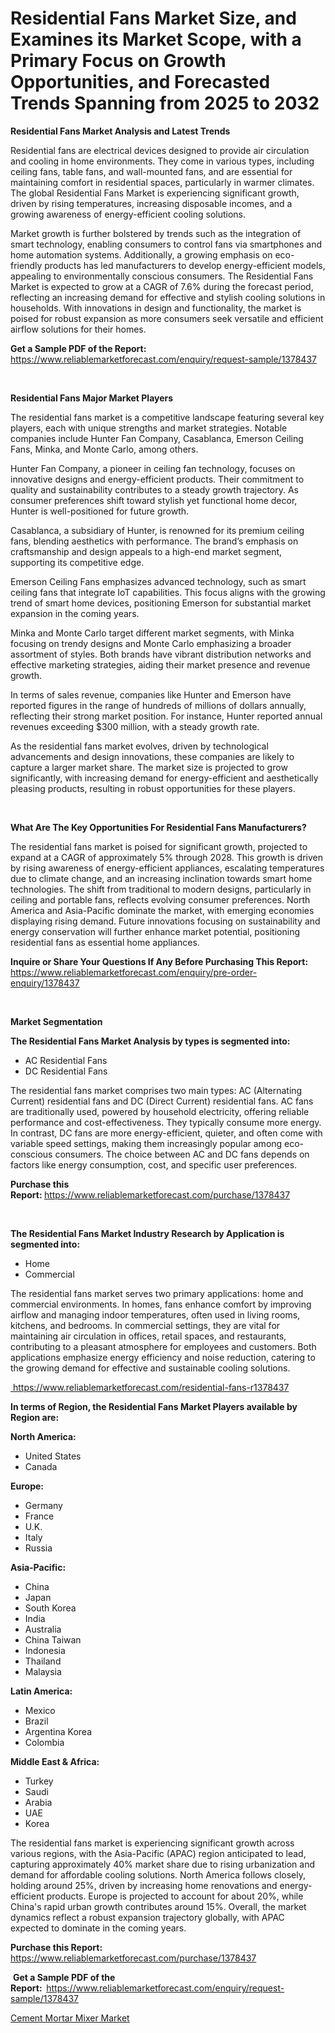 <p><h1>Residential Fans Market Size, and Examines its Market Scope, with a Primary Focus on Growth Opportunities, and Forecasted Trends Spanning from 2025 to 2032</h1></p><p><strong>Residential Fans Market Analysis and Latest Trends</strong></p>
<p><p>Residential fans are electrical devices designed to provide air circulation and cooling in home environments. They come in various types, including ceiling fans, table fans, and wall-mounted fans, and are essential for maintaining comfort in residential spaces, particularly in warmer climates. The global Residential Fans Market is experiencing significant growth, driven by rising temperatures, increasing disposable incomes, and a growing awareness of energy-efficient cooling solutions.</p><p>Market growth is further bolstered by trends such as the integration of smart technology, enabling consumers to control fans via smartphones and home automation systems. Additionally, a growing emphasis on eco-friendly products has led manufacturers to develop energy-efficient models, appealing to environmentally conscious consumers. The Residential Fans Market is expected to grow at a CAGR of 7.6% during the forecast period, reflecting an increasing demand for effective and stylish cooling solutions in households. With innovations in design and functionality, the market is poised for robust expansion as more consumers seek versatile and efficient airflow solutions for their homes.</p></p>
<p><strong>Get a Sample PDF of the Report:&nbsp;</strong> <a href="https://www.reliablemarketforecast.com/enquiry/request-sample/1378437?utm_campaign=2721&utm_medium=2&utm_source=Github&utm_content=ia&utm_term=08042025&utm_id=residential-fans">https://www.reliablemarketforecast.com/enquiry/request-sample/1378437</a></p>
<p>&nbsp;</p>
<p><strong>Residential Fans Major Market Players</strong></p>
<p><p>The residential fans market is a competitive landscape featuring several key players, each with unique strengths and market strategies. Notable companies include Hunter Fan Company, Casablanca, Emerson Ceiling Fans, Minka, and Monte Carlo, among others. </p><p>Hunter Fan Company, a pioneer in ceiling fan technology, focuses on innovative designs and energy-efficient products. Their commitment to quality and sustainability contributes to a steady growth trajectory. As consumer preferences shift toward stylish yet functional home decor, Hunter is well-positioned for future growth.</p><p>Casablanca, a subsidiary of Hunter, is renowned for its premium ceiling fans, blending aesthetics with performance. The brand’s emphasis on craftsmanship and design appeals to a high-end market segment, supporting its competitive edge.</p><p>Emerson Ceiling Fans emphasizes advanced technology, such as smart ceiling fans that integrate IoT capabilities. This focus aligns with the growing trend of smart home devices, positioning Emerson for substantial market expansion in the coming years.</p><p>Minka and Monte Carlo target different market segments, with Minka focusing on trendy designs and Monte Carlo emphasizing a broader assortment of styles. Both brands have vibrant distribution networks and effective marketing strategies, aiding their market presence and revenue growth.</p><p>In terms of sales revenue, companies like Hunter and Emerson have reported figures in the range of hundreds of millions of dollars annually, reflecting their strong market position. For instance, Hunter reported annual revenues exceeding $300 million, with a steady growth rate.</p><p>As the residential fans market evolves, driven by technological advancements and design innovations, these companies are likely to capture a larger market share. The market size is projected to grow significantly, with increasing demand for energy-efficient and aesthetically pleasing products, resulting in robust opportunities for these players.</p></p>
<p>&nbsp;</p>
<p><strong>What Are The Key Opportunities For Residential Fans Manufacturers?</strong></p>
<p><p>The residential fans market is poised for significant growth, projected to expand at a CAGR of approximately 5% through 2028. This growth is driven by rising awareness of energy-efficient appliances, escalating temperatures due to climate change, and an increasing inclination towards smart home technologies. The shift from traditional to modern designs, particularly in ceiling and portable fans, reflects evolving consumer preferences. North America and Asia-Pacific dominate the market, with emerging economies displaying rising demand. Future innovations focusing on sustainability and energy conservation will further enhance market potential, positioning residential fans as essential home appliances.</p></p>
<p><strong>Inquire or Share Your Questions If Any Before Purchasing This Report:</strong> <a href="https://www.reliablemarketforecast.com/enquiry/pre-order-enquiry/1378437?utm_campaign=2721&utm_medium=2&utm_source=Github&utm_content=ia&utm_term=08042025&utm_id=residential-fans">https://www.reliablemarketforecast.com/enquiry/pre-order-enquiry/1378437</a></p>
<p>&nbsp;</p>
<p><strong>Market Segmentation</strong></p>
<p><strong>The Residential Fans Market Analysis by types is segmented into:</strong></p>
<p><ul><li>AC Residential Fans</li><li>DC Residential Fans</li></ul></p>
<p><p>The residential fans market comprises two main types: AC (Alternating Current) residential fans and DC (Direct Current) residential fans. AC fans are traditionally used, powered by household electricity, offering reliable performance and cost-effectiveness. They typically consume more energy. In contrast, DC fans are more energy-efficient, quieter, and often come with variable speed settings, making them increasingly popular among eco-conscious consumers. The choice between AC and DC fans depends on factors like energy consumption, cost, and specific user preferences.</p></p>
<p><strong>Purchase this Report:&nbsp;</strong><a href="https://www.reliablemarketforecast.com/purchase/1378437?utm_campaign=2721&utm_medium=2&utm_source=Github&utm_content=ia&utm_term=08042025&utm_id=residential-fans">https://www.reliablemarketforecast.com/purchase/1378437</a></p>
<p>&nbsp;</p>
<p><strong>The Residential Fans Market Industry Research by Application is segmented into:</strong></p>
<p><ul><li>Home</li><li>Commercial</li></ul></p>
<p><p>The residential fans market serves two primary applications: home and commercial environments. In homes, fans enhance comfort by improving airflow and managing indoor temperatures, often used in living rooms, kitchens, and bedrooms. In commercial settings, they are vital for maintaining air circulation in offices, retail spaces, and restaurants, contributing to a pleasant atmosphere for employees and customers. Both applications emphasize energy efficiency and noise reduction, catering to the growing demand for effective and sustainable cooling solutions.</p></p>
<p><a href="https://www.reliablemarketforecast.com/residential-fans-r1378437?utm_campaign=2721&utm_medium=2&utm_source=Github&utm_content=ia&utm_term=08042025&utm_id=residential-fans">&nbsp;https://www.reliablemarketforecast.com/residential-fans-r1378437</a></p>
<p><strong>In terms of Region, the Residential Fans Market Players available by Region are:</strong></p>
<p>
    <p> <strong> North America: </strong>
        <ul>
            <li>United States</li>
            <li>Canada</li>
        </ul>
        </p> 
    <p> <strong> Europe: </strong>
        <ul>
            <li>Germany</li>
            <li>France</li>
            <li>U.K.</li>
            <li>Italy</li>
            <li>Russia</li>
        </ul>
        </p> 
    <p> <strong> Asia-Pacific: </strong>
        <ul>
            <li>China</li>
            <li>Japan</li>
            <li>South Korea</li>
            <li>India</li>
            <li>Australia</li>
            <li>China Taiwan</li>
            <li>Indonesia</li>
            <li>Thailand</li>
            <li>Malaysia</li>
        </ul>
        </p> 
    <p> <strong> Latin America: </strong>
        <ul>
            <li>Mexico</li>
            <li>Brazil</li>
            <li>Argentina Korea</li>
            <li>Colombia</li>
        </ul>
        </p> 
    <p> <strong> Middle East & Africa: </strong>
        <ul>
            <li>Turkey</li>
            <li>Saudi</li>
            <li>Arabia</li>
            <li>UAE</li>
            <li>Korea</li>
        </ul>
    </p>
    </p>
<p><p>The residential fans market is experiencing significant growth across various regions, with the Asia-Pacific (APAC) region anticipated to lead, capturing approximately 40% market share due to rising urbanization and demand for affordable cooling solutions. North America follows closely, holding around 25%, driven by increasing home renovations and energy-efficient products. Europe is projected to account for about 20%, while China's rapid urban growth contributes around 15%. Overall, the market dynamics reflect a robust expansion trajectory globally, with APAC expected to dominate in the coming years.</p></p>
<p><strong>Purchase this Report: </strong><a href="https://www.reliablemarketforecast.com/purchase/1378437?utm_campaign=2721&utm_medium=2&utm_source=Github&utm_content=ia&utm_term=08042025&utm_id=residential-fans">https://www.reliablemarketforecast.com/purchase/1378437</a></p>
<p>&nbsp;<strong>Get a Sample PDF of the Report:&nbsp;&nbsp;</strong><a href="https://www.reliablemarketforecast.com/enquiry/request-sample/1378437?utm_campaign=2721&utm_medium=2&utm_source=Github&utm_content=ia&utm_term=08042025&utm_id=residential-fans">https://www.reliablemarketforecast.com/enquiry/request-sample/1378437</a></p>
<p><strong></strong></p>
<p><p><a href="https://github.com/chaturberville8181/Market-Research-Report-List-1/blob/main/cement-mortar-mixer-market.md?utm_campaign=2721&utm_medium=2&utm_source=Github&utm_content=ia&utm_term=08042025&utm_id=residential-fans">Cement Mortar Mixer Market</a></p></p>